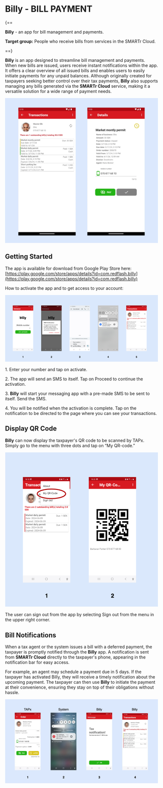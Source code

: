 # Billy - BILL PAYMENT

{==

**Billy** - an app for bill management and payments.

**Target group:** People who receive bills from services in the SMARTr Cloud.

==}

**Billy** is an app designed to streamline bill management and payments. When new bills are issued, users receive instant notifications within the app. It offers a clear overview of all issued bills and enables users to easily initiate payments for any unpaid balances. Although originally created for taxpayers seeking better control over their tax payments, **Billy** also supports managing any bills generated via the **SMARTr Cloud** service, making it a versatile solution for a wide range of payment needs.

![](images2/transactions40.webp)

## Getting Started

The app is available for download from Google Play Store here: [https://play.google.com/store/apps/details?id=com.redflash.billy](https://play.google.com/store/apps/details?id=com.redflash.billy)

How to activate the app and to get access to your account:

![](images2/image2.png)

1\. Enter your number and tap on activate.

2\. The app will send an SMS to itself. Tap on Proceed to continue the activation.

3\. **Billy** will start your messaging app with a pre-made SMS to be sent to itself. Send the SMS.

4\. You will be notified when the activation is complete. Tap on the notification to be directed to the page where you can see your transactions.

## Display QR Code

**Billy** can now display the taxpayer's QR code to be scanned by TAPx. Simply go to the menu with three dots and tap on “My QR-code.”

![](images2/image3.png)

The user can sign out from the app by selecting Sign out from the menu in the upper right corner.

## Bill Notifications
When a tax agent or the system issues a bill with a deferred payment, the taxpayer is promptly notified through the **Billy** app. A notification is sent from **SMARTr Cloud** directly to the taxpayer's phone, appearing in the notification bar for easy access.

For example, an agent may schedule a payment due in 5 days. If the taxpayer has activated Billy, they will receive a timely notification about the upcoming payment. The taxpayer can then use **Billy** to initiate the payment at their convenience, ensuring they stay on top of their obligations without hassle.

![](images2/tax%20notification.webp)